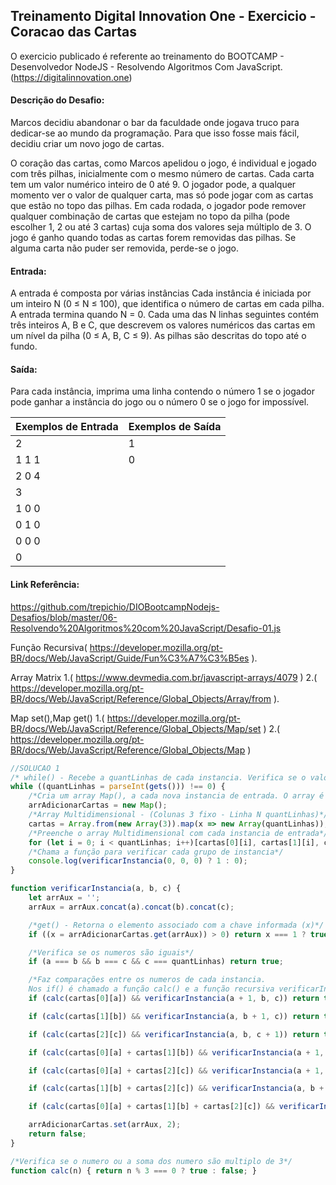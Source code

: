 ## Treinamento Digital Innovation One - Exercicio - Coracao das Cartas

O exercicio publicado é referente ao treinamento do BOOTCAMP - Desenvolvedor NodeJS -  Resolvendo Algoritmos Com JavaScript.
(https://digitalinnovation.one)

#### Descrição do Desafio:

Marcos decidiu abandonar o bar da faculdade onde jogava truco para dedicar-se ao mundo da programação. Para que isso fosse mais fácil, decidiu criar um novo jogo de cartas. 

O coração das cartas, como Marcos apelidou o jogo, é individual e jogado com três pilhas, inicialmente com o mesmo número de cartas. Cada carta tem um valor numérico inteiro de 0 até 9. O jogador pode, a qualquer momento ver o valor de qualquer carta, mas só pode jogar com as cartas que estão no topo das pilhas. Em cada rodada, o jogador pode remover qualquer combinação de cartas que estejam no topo da pilha (pode escolher 1, 2 ou até 3 cartas) cuja soma dos valores seja múltiplo de 3. O jogo é ganho quando todas as cartas forem removidas das pilhas. Se alguma carta não puder ser removida, perde-se o jogo.


#### Entrada:

A entrada é composta por várias instâncias Cada instância é iniciada por um inteiro N (0 ≤ N ≤ 100), que identifica o número de cartas em cada pilha. A entrada termina quando N = 0. Cada uma das N linhas seguintes contém três inteiros A, B e C, que descrevem os valores numéricos das cartas em um nível da pilha (0 ≤ A, B, C ≤  9). As pilhas são descritas do topo até o fundo.

#### Saída:

Para cada instância, imprima uma linha contendo o número 1 se o jogador pode ganhar a instância do jogo ou o número 0 se o jogo for impossível.

Exemplos de Entrada  | Exemplos de Saída
------------- | -------------
2 | 1
1 1 1 | 0
2 0 4 |
3 |
1 0 0 |
0 1 0 |
0 0 0 |
0 |





#### Link Referência:
https://github.com/trepichio/DIOBootcampNodejs-Desafios/blob/master/06-Resolvendo%20Algoritmos%20com%20JavaScript/Desafio-01.js

Função Recursiva( https://developer.mozilla.org/pt-BR/docs/Web/JavaScript/Guide/Fun%C3%A7%C3%B5es ).

Array Matrix 1.( https://www.devmedia.com.br/javascript-arrays/4079 )  2.( https://developer.mozilla.org/pt-BR/docs/Web/JavaScript/Reference/Global_Objects/Array/from ).

Map set(),Map get() 1.( https://developer.mozilla.org/pt-BR/docs/Web/JavaScript/Reference/Global_Objects/Map/set )  2.( https://developer.mozilla.org/pt-BR/docs/Web/JavaScript/Reference/Global_Objects/Map )




```javascript
//SOLUCAO 1
/* while() - Recebe a quantLinhas de cada instancia. Verifica se o valor é igual a 0*/
while ((quantLinhas = parseInt(gets())) !== 0) {
    /*Cria um array Map(), a cada nova instancia de entrada. O array é criando novamente*/
    arrAdicionarCartas = new Map();
    /*Array Multidimensional - (Colunas 3 fixo - Linha N quantLinhas)*/
    cartas = Array.from(new Array(3)).map(x => new Array(quantLinhas));
    /*Preenche o array Multidimensional com cada instancia de entrada*/
    for (let i = 0; i < quantLinhas; i++)[cartas[0][i], cartas[1][i], cartas[2][i]] = gets().split(" ");
    /*Chama a função para verificar cada grupo de instancia*/
    console.log(verificarInstancia(0, 0, 0) ? 1 : 0);
}

function verificarInstancia(a, b, c) {
    let arrAux = '';
    arrAux = arrAux.concat(a).concat(b).concat(c);

    /*get() - Retorna o elemento associado com a chave informada (x)*/
    if ((x = arrAdicionarCartas.get(arrAux)) > 0) return x === 1 ? true : false;

    /*Verifica se os numeros são iguais*/
    if (a === b && b === c && c === quantLinhas) return true;

    /*Faz comparações entre os numeros de cada instancia. 
    Nos if() é chamado a função calc() e a função recursiva verificarInstancia()*/
    if (calc(cartas[0][a]) && verificarInstancia(a + 1, b, c)) return true;

    if (calc(cartas[1][b]) && verificarInstancia(a, b + 1, c)) return true;

    if (calc(cartas[2][c]) && verificarInstancia(a, b, c + 1)) return true;

    if (calc(cartas[0][a] + cartas[1][b]) && verificarInstancia(a + 1, b + 1, c)) return true;

    if (calc(cartas[0][a] + cartas[2][c]) && verificarInstancia(a + 1, b, c + 1)) return true;

    if (calc(cartas[1][b] + cartas[2][c]) && verificarInstancia(a, b + 1, c + 1)) return true;

    if (calc(cartas[0][a] + cartas[1][b] + cartas[2][c]) && verificarInstancia(a + 1, b + 1, c + 1)) return true;

    arrAdicionarCartas.set(arrAux, 2);
    return false;
}

/*Verifica se o numero ou a soma dos numero são multiplo de 3*/
function calc(n) { return n % 3 === 0 ? true : false; }
```

